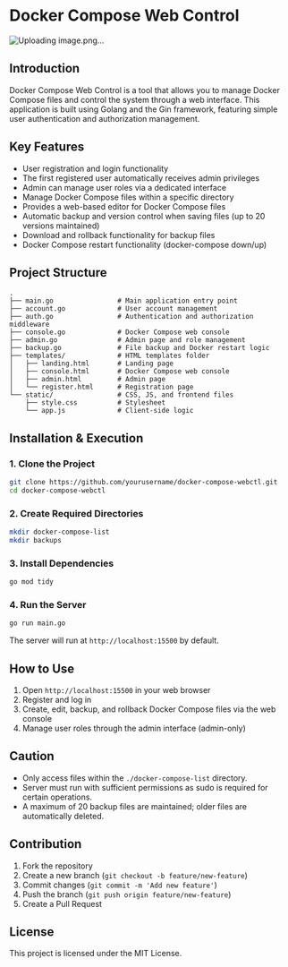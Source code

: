 # Docker Compose Web Control
![Uploading image.png…]()

## Introduction
Docker Compose Web Control is a tool that allows you to manage Docker Compose files and control the system through a web interface. This application is built using Golang and the Gin framework, featuring simple user authentication and authorization management.

## Key Features
- User registration and login functionality
- The first registered user automatically receives admin privileges
- Admin can manage user roles via a dedicated interface
- Manage Docker Compose files within a specific directory
- Provides a web-based editor for Docker Compose files
- Automatic backup and version control when saving files (up to 20 versions maintained)
- Download and rollback functionality for backup files
- Docker Compose restart functionality (docker-compose down/up)

## Project Structure
```
.
├── main.go                # Main application entry point
├── account.go             # User account management
├── auth.go                # Authentication and authorization middleware
├── console.go             # Docker Compose web console
├── admin.go               # Admin page and role management
├── backup.go              # File backup and Docker restart logic
├── templates/             # HTML templates folder
│   ├── landing.html       # Landing page
│   ├── console.html       # Docker Compose web console
│   ├── admin.html         # Admin page
│   └── register.html      # Registration page
└── static/                # CSS, JS, and frontend files
    ├── style.css          # Stylesheet
    └── app.js             # Client-side logic
```

## Installation & Execution
### 1. Clone the Project
```sh
git clone https://github.com/yourusername/docker-compose-webctl.git
cd docker-compose-webctl
```

### 2. Create Required Directories
```sh
mkdir docker-compose-list
mkdir backups
```

### 3. Install Dependencies
```sh
go mod tidy
```

### 4. Run the Server
```sh
go run main.go
```

The server will run at `http://localhost:15500` by default.

## How to Use
1. Open `http://localhost:15500` in your web browser
2. Register and log in
3. Create, edit, backup, and rollback Docker Compose files via the web console
4. Manage user roles through the admin interface (admin-only)

## Caution
- Only access files within the `./docker-compose-list` directory.
- Server must run with sufficient permissions as sudo is required for certain operations.
- A maximum of 20 backup files are maintained; older files are automatically deleted.

## Contribution
1. Fork the repository
2. Create a new branch (`git checkout -b feature/new-feature`)
3. Commit changes (`git commit -m 'Add new feature'`)
4. Push the branch (`git push origin feature/new-feature`)
5. Create a Pull Request

## License
This project is licensed under the MIT License.

